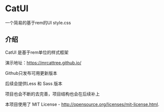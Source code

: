 # CatUI
一个简易的基于rem的UI style.css

## 介绍
CatUI 是基于rem单位的样式框架

演示地址：https://mrcattree.github.io/

Github只发布可用更新版本

后续会提供Less 和 Sass 版本

项目也会不断的去完善，项目结构也会在后续补上

本项目使用了 MIT License - http://opensource.org/licenses/mit-license.html.
